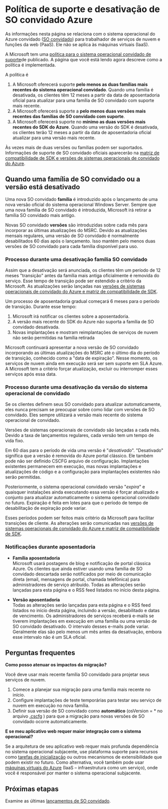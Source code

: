 <properties 
   pageTitle="Guia de suporte e política de aposentadoria para o sistema operacional de convidado do Azure | Microsoft Azure" 
   description="Fornece informações sobre o que a Microsoft oferecerá suporte como relação ao SO convidado Azure usada pelos serviços de nuvem." 
   services="cloud-services" 
   documentationCenter="na" 
   authors="raiye" 
   manager="timlt" 
   editor=""/>

<tags
   ms.service="cloud-services"
   ms.devlang="na"
   ms.topic="article"
   ms.tgt_pltfrm="na"
   ms.workload="tbd" 
   ms.date="10/24/2016"
   ms.author="raiye"/>

# <a name="azure-guest-os-supportability-and-retirement-policy"></a>Política de suporte e desativação de SO convidado Azure
As informações nesta página se relaciona com o sistema operacional do Azure convidado ([SO convidado](cloud-services-guestos-update-matrix.md)) para trabalhador de serviços de nuvem e funções da web (PaaS). Ele não se aplica às máquinas virtuais (IaaS). 

A Microsoft tem uma [política para o sistema operacional convidado de suporte](http://support.microsoft.com/gp/azure-cloud-lifecycle-faq)de publicado. A página que você está lendo agora descreve como a política é implementada.

A política é 

1. A Microsoft oferecerá suporte **pelo menos as duas famílias mais recentes do sistema operacional convidado**. Quando uma família é desativada, os clientes têm 12 meses a partir da data de aposentadoria oficial para atualizar para uma família de SO convidado com suporte mais recente.
2. A Microsoft oferecerá suporte a **pelo menos duas versões mais recentes das famílias de SO convidado com suporte**. 
3. A Microsoft oferecerá suporte no **mínimo as duas versões mais recentes do SDK do Azure**. Quando uma versão do SDK é desativada, os clientes terão 12 meses a partir da data de aposentadoria oficial atualizar para uma versão mais recente. 

Às vezes mais de duas versões ou famílias podem ser suportados. Informações de suporte de SO convidado oficiais aparecerão na [matriz de compatibilidade de SDK e versões de sistemas operacionais de convidado do Azure](cloud-services-guestos-update-matrix.md).


## <a name="when-a-guest-os-family-or-version-is-retired"></a>Quando uma família de SO convidado ou a versão está desativado 


Uma nova SO convidado **família** é introduzido após o lançamento de uma nova versão oficial do sistema operacional Windows Server. Sempre que uma nova família de SO convidado é introduzida, Microsoft irá retirar a família SO convidado mais antigo. 

Novas SO convidado **versões** são introduzidas sobre cada mês para incorporar as últimas atualizações do MSRC. Devido as atualizações mensais regulares, uma versão de SO convidado é normalmente desabilitados 60 dias após o lançamento. Isso mantém pelo menos duas versões de SO convidado para cada família disponível para uso. 

### <a name="process-during-a-guest-os-family-retirement"></a>Processo durante uma desativação família SO convidado 


Assim que a desativação será anunciada, os clientes têm um período de 12 meses "transição" antes da família mais antiga oficialmente é removida do serviço. Esse tempo de transição pode ser estendido a critério da Microsoft. As atualizações serão lançadas nas [versões de sistemas operacionais de convidado do Azure e matriz de compatibilidade de SDK](cloud-services-guestos-update-matrix.md).

Um processo de aposentadoria gradual começará 6 meses para o período de transição. Durante esse tempo:

1. Microsoft irá notificar os clientes sobre a aposentadoria. 
2. A versão mais recente do SDK do Azure não suporta a família de SO convidado desativada.
3. Novas implantações e mostram reimplantações de serviços de nuvem não serão permitidas na família retirada

Microsoft continuará apresentar a nova versão de SO convidado incorporando as últimas atualizações do MSRC até o último dia do período de transição, conhecido como a "data de expiração". Nesse momento, os serviços de nuvem ainda em execução será ser sem suporte em SLA Azure. A Microsoft tem a critério forçar atualização, excluir ou interromper esses serviços após essa data.



### <a name="process-during-a-guest-os-version-retirement"></a>Processo durante uma desativação da versão do sistema operacional de convidado 
Se os clientes definem seus SO convidado para atualizar automaticamente, eles nunca precisam se preocupar sobre como lidar com versões de SO convidado. Eles sempre utilizará a versão mais recente do sistema operacional de convidado.

Versões de sistemas operacionais de convidado são lançadas a cada mês. Devido a taxa de lançamentos regulares, cada versão tem um tempo de vida fixo.

Em 60 dias para o período de vida uma versão é "*desativado*". "Desativado" significa que a versão é removida do Azure portal clássico. Ele também pode não ser definido CSCFG arquivo de configuração. Implantações existentes permanecem em execução, mas novas implantações e atualizações de código e a configuração para implantações existentes não serão permitidas. 

Posteriormente, o sistema operacional convidado versão "*expira*" e quaisquer instalações ainda executando essa versão é forçar atualizado e conjunto para atualizar automaticamente o sistema operacional convidado no futuro. Expiração é feita em lotes para que o período de tempo de desabilitação de expiração pode variar. 

Esses períodos podem ser feitos mais critério da Microsoft para facilitar transições de cliente. As alterações serão comunicadas nas [versões de sistemas operacionais de convidado do Azure e matriz de compatibilidade de SDK](cloud-services-guestos-update-matrix.md).



### <a name="notifications-during-retirement"></a>Notificações durante aposentadoria 

* **Família aposentadoria** <br>Microsoft usará postagens de blog e notificação de portal clássica Azure. Os clientes que ainda estiver usando uma família de SO convidado descartada serão notificados por meio de comunicação direta (email, mensagens de portal, chamada telefônica) para administradores de serviço atribuído. Todas as alterações serão lançadas para esta página e o RSS feed listados no início desta página. 


* **Versão aposentadoria** <br>Todas as alterações serão lançadas para esta página e o RSS feed listados no início desta página, incluindo a versão, desabilitado e datas de vencimento. Os administradores de serviços receberá e-mails se tiverem implantações em execução em uma família ou uma versão de SO convidado desativado. O intervalo desses e-mails pode variar. Geralmente elas são pelo menos um mês antes da desativação, embora esse intervalo não é um SLA oficial. 


## <a name="frequently-asked-questions"></a>Perguntas frequentes

**Como posso atenuar os impactos da migração?**

Você deve usar mais recente família SO convidado para projetar seus serviços de nuvem. 

1. Comece a planejar sua migração para uma família mais recente no início. 
2. Configure implantações de teste temporárias para testar seu serviço de nuvem em execução no nova família. 
3. Definir sua versão de SO convidado como **automático** (osVersion = * no arquivo [.cscfg](cloud-services-model-and-package.md#cscfg) ) para que a migração para novas versões de SO convidado ocorre automaticamente.

**E se meu aplicativo web requer maior integração com o sistema operacional?**

Se a arquitetura de seu aplicativo web requer mais profunda dependência no sistema operacional subjacente, use plataforma suporte para recursos como [tarefas de inicialização](cloud-services-startup-tasks.md) ou outros mecanismos de extensibilidade que podem existir no futuro. Como alternativa, você também pode usar [máquinas virtuais do Azure](https://azure.microsoft.com/documentation/scenarios/virtual-machines/) (IaaS – infraestrutura como um serviço), onde você é responsável por manter o sistema operacional subjacente.
 
## <a name="next-steps"></a>Próximas etapas
Examine as últimas [lançamentos de SO convidado](cloud-services-guestos-update-matrix.md).
